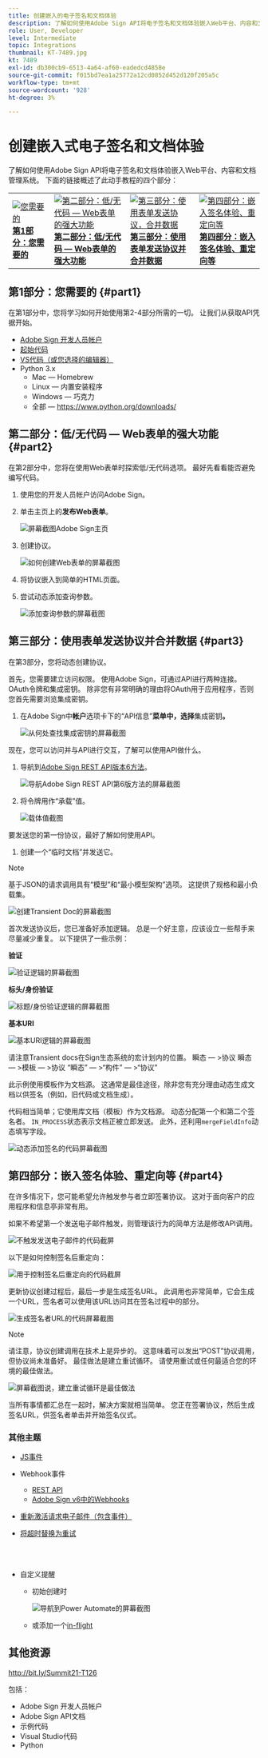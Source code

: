 ```yaml
---
title: 创建嵌入的电子签名和文档体验
description: 了解如何使用Adobe Sign API将电子签名和文档体验嵌入Web平台、内容和文档管理系统
role: User, Developer
level: Intermediate
topic: Integrations
thumbnail: KT-7489.jpg
kt: 7489
exl-id: db300cb9-6513-4a64-af60-eadedcd4858e
source-git-commit: f015bd7ea1a25772a12cd0852d452d120f205a5c
workflow-type: tm+mt
source-wordcount: '928'
ht-degree: 3%

---
```


# 创建嵌入式电子签名和文档体验

了解如何使用Adobe Sign API将电子签名和文档体验嵌入Web平台、内容和文档管理系统。 下面的链接概述了此动手教程的四个部分：

<table style="table-layout:fixed">
<tr>
  <td>
    <a href="embeddedesignature.md#part1">
        <img alt="您需要的" src="assets/embeddedesignature/EmbedPart1_thumb.png" />
    </a>
    <div>
    <a href="embeddedesignature.md#part1"><strong>第1部分：您需要的</strong></a>
    </div>
  </td>
  <td>
    <a href="embeddedesignature.md#part2">
        <img alt="第二部分：低/无代码 — Web表单的强大功能" src="assets/embeddedesignature/EmbedPart2_thumb.png" />
    </a>
    <div>
    <a href="embeddedesignature.md#part2"><strong>第二部分：低/无代码 — Web表单的强大功能</strong></a>
    </div>
  </td>
  <td>
   <a href="embeddedesignature.md#part3">
      <img alt="第三部分：使用表单发送协议，合并数据" src="assets/embeddedesignature/EmbedPart3_thumb.png" />
   </a>
    <div>
    <a href="embeddedesignature.md#part3"><strong>第三部分：使用表单发送协议并合并数据</strong></a>
    </div>
  </td>
  <td>
   <a href="embeddedesignature.md#part4">
      <img alt="第四部分：嵌入签名体验、重定向等" src="assets/embeddedesignature/EmbedPart4_thumb.png" />
   </a>
    <div>
    <a href="embeddedesignature.md#part4"><strong>第四部分：嵌入签名体验、重定向等</strong></a>
    </div>
  </td>
</tr>
</table>

## 第1部分：您需要的 {#part1}

在第1部分中，您将学习如何开始使用第2-4部分所需的一切。 让我们从获取API凭据开始。

* [Adobe Sign 开发人员帐户](https://acrobat.adobe.com/cn/zh-Hans/sign/developer-form.html)
* [起始代码](https://github.com/benvanderberg/adobe-sign-api-tutorial)
* [VS代码（或您选择的编辑器）](https://code.visualstudio.com)
* Python 3.x
   * Mac — Homebrew
   * Linux — 内置安装程序
   * Windows — 巧克力
   * 全部 — https://www.python.org/downloads/

## 第二部分：低/无代码 — Web表单的强大功能 {#part2}

在第2部分中，您将在使用Web表单时探索低/无代码选项。 最好先看看能否避免编写代码。

1. 使用您的开发人员帐户访问Adobe Sign。
1. 单击主页上的&#x200B;**发布Web表单**。

   ![屏幕截图Adobe Sign主页](assets/embeddedesignature/embed_1.png)

1. 创建协议。

   ![如何创建Web表单的屏幕截图](assets/embeddedesignature/embed_2.png)

1. 将协议嵌入到简单的HTML页面。
1. 尝试动态添加查询参数。

   ![添加查询参数的屏幕截图](assets/embeddedesignature/embed_3.png)

## 第三部分：使用表单发送协议并合并数据 {#part3}

在第3部分，您将动态创建协议。

首先，您需要建立访问权限。 使用Adobe Sign，可通过API进行两种连接。 OAuth令牌和集成密钥。 除非您有非常明确的理由将OAuth用于应用程序，否则您首先需要浏览集成密钥。

1. 在Adobe Sign中&#x200B;**帐户**&#x200B;选项卡下的“API信息”**菜单中，选择**&#x200B;集成密钥&#x200B;**。**

   ![从何处查找集成密钥的屏幕截图](assets/embeddedesignature/embed_4.png)

现在，您可以访问并与API进行交互，了解可以使用API做什么。

1. 导航到[Adobe Sign REST API版本6方法](http://adobesign.com/public/docs/restapi/v6)。

   ![导航Adobe Sign REST API第6版方法的屏幕截图](assets/embeddedesignature/embed_5.png)

1. 将令牌用作“承载”值。

   ![载体值截图](assets/embeddedesignature/embed_6.png)

要发送您的第一份协议，最好了解如何使用API。

1. 创建一个“临时文档”并发送它。

>[!NOTE]
>
>基于JSON的请求调用具有“模型”和“最小模型架构”选项。 这提供了规格和最小负载集。

![创建Transient Doc的屏幕截图](assets/embeddedesignature/embed_7.png)

首次发送协议后，您已准备好添加逻辑。 总是一个好主意，应该设立一些帮手来尽量减少重复。 以下提供了一些示例：

**验证**

![验证逻辑的屏幕截图](assets/embeddedesignature/embed_8.png)

**标头/身份验证**

![标题/身份验证逻辑的屏幕截图](assets/embeddedesignature/embed_9.png)

**基本URI**

![基本URI逻辑的屏幕截图](assets/embeddedesignature/embed_10.png)

请注意Transient docs在Sign生态系统的宏计划内的位置。
瞬态 — >协议
瞬态 — >模板 — >协议
“瞬态” — >“构件” — >“协议”

此示例使用模板作为文档源。 这通常是最佳途径，除非您有充分理由动态生成文档以供签名（例如，旧代码或文档生成）。

代码相当简单；它使用库文档（模板）作为文档源。 动态分配第一个和第二个签名者。 `IN_PROCESS`状态表示文档正被立即发送。 此外，还利用`mergeFieldInfo`动态填写字段。

![动态添加签名的代码屏幕截图](assets/embeddedesignature/embed_11.png)

## 第四部分：嵌入签名体验、重定向等 {#part4}

在许多情况下，您可能希望允许触发参与者立即签署协议。 这对于面向客户的应用程序和信息亭非常有用。

如果不希望第一个发送电子邮件触发，则管理该行为的简单方法是修改API调用。

![不触发发送电子邮件的代码截屏](assets/embeddedesignature/embed_12.png)

以下是如何控制签名后重定向：

![用于控制签名后重定向的代码截屏](assets/embeddedesignature/embed_13.png)

更新协议创建过程后，最后一步是生成签名URL。 此调用也非常简单，它会生成一个URL，签名者可以使用该URL访问其在签名过程中的部分。

![生成签名者URL的代码屏幕截图](assets/embeddedesignature/embed_14.png)

>[!NOTE]
>
>请注意，协议创建调用在技术上是异步的。 这意味着可以发出“POST”协议调用，但协议尚未准备好。 最佳做法是建立重试循环。 请使用重试或任何最适合您的环境的最佳做法。

![屏幕截图说，建立重试循环是最佳做法](assets/embeddedesignature/embed_15.png)

当所有事情都汇总在一起时，解决方案就相当简单。 您正在签署协议，然后生成签名URL，供签名者单击并开始签名仪式。

### 其他主题

* [JS事件](https://www.adobe.io/apis/documentcloud/sign/docs.html#!adobedocs/adobe-sign/master/events.md)
* Webhook事件
   * [REST API](https://sign-acs.na1.echosign.com/public/docs/restapi/v6#!/webhooks/createWebhook)
   * [Adobe Sign v6中的Webhooks](https://www.adobe.io/apis/documentcloud/sign/docs.html#!adobedocs/adobe-sign/master/webhooks.md)
* [重新激活请求电子邮件（包含事件）](https://sign-acs.na1.echosign.com/public/docs/restapi/v6#!/agreements/updateAgreement)
* [将超时替换为重试](https://stackoverflow.com/questions/23267409/how-to-implement-retry-mechanism-into-python-requests-library)

   <br> 
* 自定义提醒
   * 初始创建时

      ![导航到Power Automate的屏幕截图](assets/embeddedesignature/embed_16.png)

   * 或添加一个[in-flight](https://sign-acs.na1.echosign.com/public/docs/restapi/v6#!/agreements/createReminderOnParticipant)

## 其他资源

http://bit.ly/Summit21-T126

包括：
* Adobe Sign 开发人员帐户
* Adobe Sign API文档
* 示例代码
* Visual Studio代码
* Python
